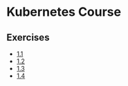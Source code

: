 # Kubernetes Course

## Exercises

- [1.1](https://github.com/Axl-91/kubernetes-course/tree/1.1)
- [1.2](https://github.com/Axl-91/kubernetes-course/tree/1.2)
- [1.3](#)
- [1.4](#)
